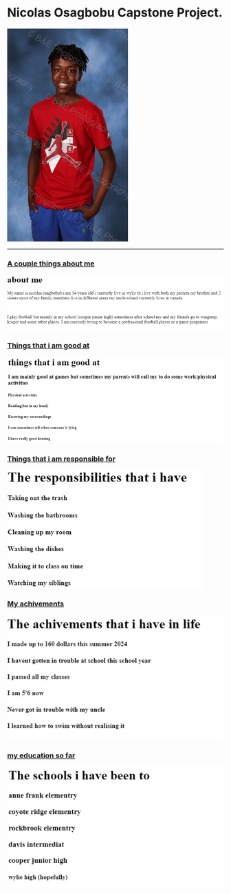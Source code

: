 
<html lang="en">
<head>
    <meta charset="UTF-8">
    <meta name="viewport" content="width=device-width, initial-scale=1.0">
</head>
<meta charset="UTF-8">
<body>
    <h1>Nicolas Osagbobu Capstone Project.</h1>
<img style=width 80% src="Screenshot 2024-07-24 193522.png"/>
    <br/>
<hr/>
<h3> <a href="about.html">A couple things about me</a></h3>
<img style=width 80% src="Screenshot 2024-07-27 183006.png"/>
<h3><a href="experties.html">Things that i am good at</a></body></h3>
<img style=width 80% src="Screenshot 2024-07-27 183321.png"/>
<h3><a href="responsibilities.html">Things that i am responsible for</a></h3>
<img style=width 80% src="Screenshot 2024-07-27 183548.png"/>
<h3><a href="achivements.html">My achivements</a></h3>
<img style=width 80& src="Screenshot 2024-07-27 184451.png"/>
<h3><a href="schools.html">my education so far</a></h3>
<img style=width 80% src="Screenshot 2024-07-27 185620.png"/>






    
</body>
</html>


















